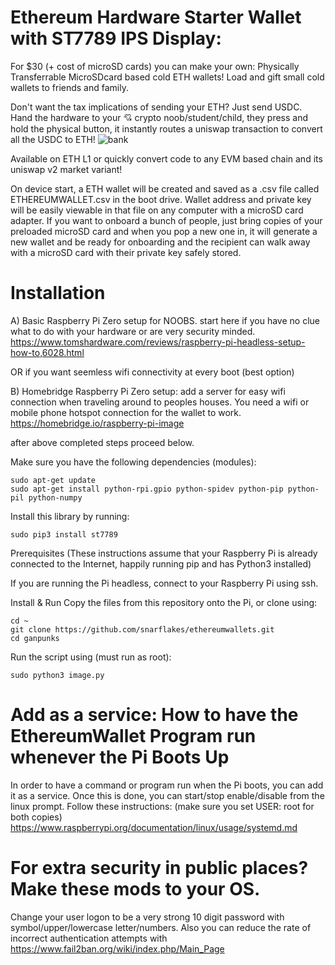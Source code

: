 # Ethereum Hardware Starter Wallet with ST7789 IPS Display:

For $30 (+ cost of microSD cards) you can make your own: Physically Transferrable MicroSDcard based cold ETH wallets! Load and gift small cold wallets to friends and family.

Don't want the tax implications of sending your ETH?  Just send USDC. 
Hand the hardware to your 💘 crypto noob/student/child, they press and hold the physical button, it instantly routes a uniswap transaction to convert all the USDC to ETH!
![bank](https://user-images.githubusercontent.com/75555569/191143990-8c33be18-0b7e-4569-9f18-d8284ca2c219.jpg)

Available on ETH L1 or quickly convert code to any EVM based chain and its uniswap v2 market variant!

On device start, a ETH wallet will be created and saved as a .csv file called ETHEREUMWALLET.csv in the boot drive. Wallet address and private key will be easily viewable in that file on any computer with a microSD card adapter. If you want to onboard a bunch of people, just bring copies of your preloaded microSD card and when you pop a new one in, it will generate a new wallet and be ready for onboarding and the recipient can walk away with a microSD card with their private key safely stored.

# Installation

A) Basic Raspberry Pi Zero setup for NOOBS.  start here if you have no clue what to do with your hardware or are very security minded.
https://www.tomshardware.com/reviews/raspberry-pi-headless-setup-how-to,6028.html

OR if you want seemless wifi connectivity at every boot (best option)

B) Homebridge Raspberry Pi Zero setup: add a server for easy wifi connection when traveling around to peoples houses. You need a wifi or mobile phone hotspot connection for the wallet to work.
https://homebridge.io/raspberry-pi-image

after above completed steps proceed below. 

Make sure you have the following dependencies (modules):

````
sudo apt-get update
sudo apt-get install python-rpi.gpio python-spidev python-pip python-pil python-numpy
````

Install this library by running:

````
sudo pip3 install st7789
````

Prerequisites
(These instructions assume that your Raspberry Pi is already connected to the Internet, happily running pip and has Python3 installed)

If you are running the Pi headless, connect to your Raspberry Pi using ssh.

Install & Run
Copy the files from this repository onto the Pi, or clone using:

```````````
cd ~
git clone https://github.com/snarflakes/ethereumwallets.git
cd ganpunks
```````````

Run the script using (must run as root):

`````````````
sudo python3 image.py
`````````````

# Add as a service: How to have the EthereumWallet Program run whenever the Pi Boots Up 

In order to have a command or program run when the Pi boots, you can add it as a service. Once this is done, you can start/stop enable/disable from the linux prompt.
Follow these instructions: (make sure you set USER: root for both copies)
https://www.raspberrypi.org/documentation/linux/usage/systemd.md

# For extra security in public places? Make these mods to your OS.

Change your user logon to be a very strong 10 digit password with symbol/upper/lowercase letter/numbers.  Also you can reduce the rate of incorrect authentication attempts with https://www.fail2ban.org/wiki/index.php/Main_Page
